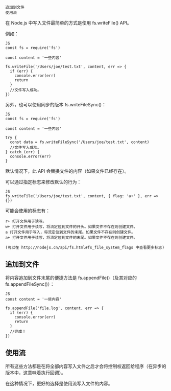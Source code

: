 	追加到文件
	使用流

在 Node.js 中写入文件最简单的方式是使用 fs.writeFile() API。

例如：

	JS
	const fs = require('fs')

	const content = '一些内容'

	fs.writeFile('/Users/joe/test.txt', content, err => {
	  if (err) {
		console.error(err)
		return
	  }
	  //文件写入成功。
	})

另外，也可以使用同步的版本 fs.writeFileSync()：

	JS
	const fs = require('fs')

	const content = '一些内容'

	try {
	  const data = fs.writeFileSync('/Users/joe/test.txt', content)
	  //文件写入成功。
	} catch (err) {
	  console.error(err)
	}

默认情况下，此 API 会替换文件的内容（如果文件已经存在）。

可以通过指定标志来修改默认的行为：

	JS
	fs.writeFile('/Users/joe/test.txt', content, { flag: 'a+' }, err => {})

可能会使用的标志有：

	r+ 打开文件用于读写。
	w+ 打开文件用于读写，将流定位到文件的开头。如果文件不存在则创建文件。
	a 打开文件用于写入，将流定位到文件的末尾。如果文件不存在则创建文件。
	a+ 打开文件用于读写，将流定位到文件的末尾。如果文件不存在则创建文件。

	(可以在 http://nodejs.cn/api/fs.html#fs_file_system_flags 中查看更多标志)

## 追加到文件

将内容追加到文件末尾的便捷方法是 fs.appendFile()（及其对应的 fs.appendFileSync()）：

	JS
	const content = '一些内容'

	fs.appendFile('file.log', content, err => {
	  if (err) {
		console.error(err)
		return
	  }
	  //完成！
	})	

## 使用流

所有这些方法都是在将全部内容写入文件之后才会将控制权返回给程序（在异步的版本中，这意味着执行回调）。

在这种情况下，更好的选择是使用流写入文件的内容。
